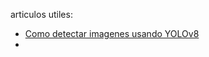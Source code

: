articulos utiles:

- [Como detectar imagenes usando YOLOv8](https://www.freecodecamp.org/news/how-to-detect-objects-in-images-using-yolov8/)
- 

